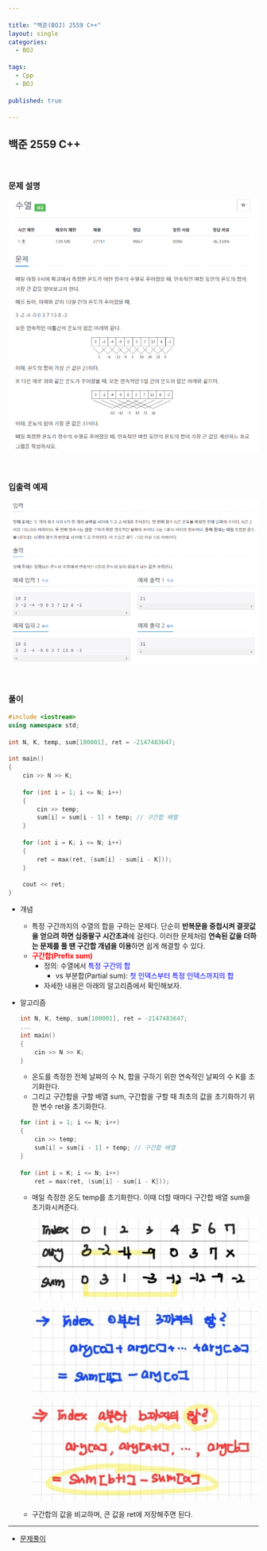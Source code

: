 ```yaml
---

title: "백준(BOJ) 2559 C++"
layout: single
categories:
  - BOJ

tags:
  - Cpp
  - BOJ

published: true

---
```


## 백준 2559 C++

<br>

### 문제 설명

![image-20221226204011885](/assets/images/2022-12-26-BOJ2559/image-20221226204011885.png)

<br>

### 입출력 예제

![image-20221226204033605](/assets/images/2022-12-26-BOJ2559/image-20221226204033605.png)

<br>

### 풀이

```cpp
#include <iostream>
using namespace std;

int N, K, temp, sum[100001], ret = -2147483647;

int main() 
{
	cin >> N >> K;

	for (int i = 1; i <= N; i++)
	{
		cin >> temp;
		sum[i] = sum[i - 1] + temp; // 구간합 배열
	}
	
	for (int i = K; i <= N; i++)
	{
		ret = max(ret, (sum[i] - sum[i - K]));
	}

	cout << ret;
}
```

- 개념
  - 특정 구간까지의 수열의 합을 구하는 문제다. 단순히 **반복문을 중첩시켜 결괏값을 얻으려 하면 십중팔구 시간초과**에 걸린다. 이러한 문제처럼 **연속된 값을 더하는 문제를 풀 땐 구간합 개념을 이용**하면 쉽게 해결할 수 있다.
  - <span style = "color:red">**구간합(Prefix sum)**</span>
    - 정의: 수열에서 <span style = "color:blue"> 특정 구간의 합</span>
      - vs 부분합(Partial sum): <span style = "color:blue">첫 인덱스부터 특정 인덱스까지의 합</span>
    - 자세한 내용은 아래의 알고리즘에서 확인해보자.
  
- 알고리즘

  ```cpp
  int N, K, temp, sum[100001], ret = -2147483647;
  ...
  int main()
  {
      cin >> N >> K;   
  }
  ```
  
  - 온도를 측정한 전체 날짜의 수 N, 합을 구하기 위한 연속적인 날짜의 수 K를 초기화한다.
  - 그리고 구간합을 구할 배열 sum, 구간합을 구할 때 최초의 값을 초기화하기 위한 변수 ret을 초기화한다.
  
  ```cpp
  for (int i = 1; i <= N; i++)
  {
      cin >> temp;
      sum[i] = sum[i - 1] + temp; // 구간합 배열
  }
  
  for (int i = K; i <= N; i++)
      ret = max(ret, (sum[i] - sum[i - K]));
  ```
  
  - 매일 측정한 온도 temp를 초기화한다. 이때 더할 때마다 구간합 배열 sum을 초기화시켜준다.
  
    ![image-20221226221405158](/assets/images/2022-12-26-BOJ2559/image-20221226221405158.png)
  
    ![image-20221226222047452](/assets/images/2022-12-26-BOJ2559/image-20221226222047452.png)

    ![image-20221226222053191](/assets/images/2022-12-26-BOJ2559/image-20221226222053191.png)

  - 구간합의 값을 비교하며, 큰 값을 ret에 저장해주면 된다.

---

- [문제풀이](https://www.acmicpc.net/user/malove8466)

